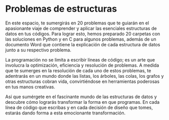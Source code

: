 # Problemas de estructuras

En este espacio, te sumergirás en 20 problemas que te guiarán en el apasionante viaje de comprender y aplicar las esenciales estructuras de datos en tus códigos. Para lograr esto, hemos preparado 20 carpetas con las soluciones en Python y en C para algunos problemas, además de un documento Word que contiene la explicación de cada estructura de datos junto a su respectivo problema.

La programación no se limita a escribir líneas de código; es un arte que involucra la optimización, eficiencia y resolución de problemas. A medida que te sumerges en la resolución de cada uno de estos problemas, te adentrarás en un mundo donde las listas, los árboles, las colas, los grafos y otras estructuras cobran vida, convirtiéndose en herramientas poderosas en tus manos creativas.

Así que sumérgete en el fascinante mundo de las estructuras de datos y descubre cómo lograrás transformar la forma en que programas. En cada línea de código que escribas y en cada decisión de diseño que tomes, estarás dando forma a esta emocionante transformación.
